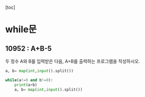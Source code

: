 [toc]

# while문

## 10952 : A+B-5

두 정수 A와 B를 입력받은 다음, A+B를 출력하는 프로그램을 작성하시오.

```python
a, b= map(int,input().split())

while(a!=0 and b!=0):
    print(a+b)
    a, b= map(int,input().split())
```

